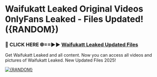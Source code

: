# Waifukatt Leaked Original Videos 0nlyFans Leaked - Files Updated! ({RANDOM})

<h3>🔴 CLICK HERE 🌐==►► <a href="https://betterlinks.top/A2PfLJ" rel="nofollow">Waifukatt Leaked Updated Files</a></h3>

Get Waifukatt Leaked and all content. Now you can access all videos and pictures of Waifukatt Leaked. New Updated Files 2025!

[![{RANDOM}](https://i.imgur.com/ppqm5kG.gif)](https://betterlinks.top/A2PfLJ)